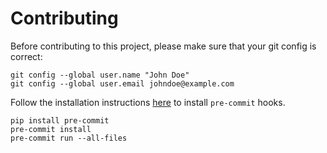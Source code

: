 # Contributing

Before contributing to this project, please make sure that your git config is correct:

```console
git config --global user.name "John Doe"
git config --global user.email johndoe@example.com
```

Follow the installation instructions [here](https://pre-commit.com/#install) to install `pre-commit` hooks.

```console
pip install pre-commit
pre-commit install
pre-commit run --all-files
```
